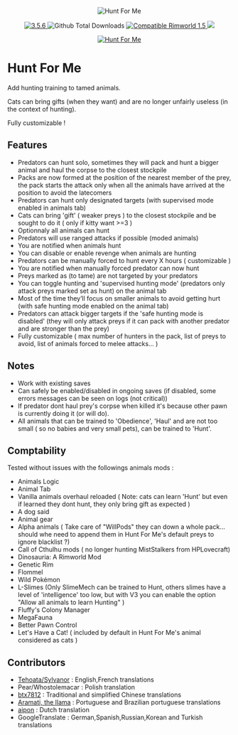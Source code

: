<p align="center">
    <img src="https://i.imgur.com/ujXE4Bv.png" alt="Hunt For Me" />
</p>

<p align="center">
	<a href="https://github.com/aRandomKiwi/Hunt-For-Me/releases">
		<img src="https://img.shields.io/badge/release-3.5.6-4BC51D.svg?style=flat" alt="3.5.6" />
    </a>
	<img src="https://img.shields.io/github/downloads-pre/aRandomKiwi/Hunt-For-Me/total.svg?style=popout-square&color=green" alt="Github Total Downloads" />
	<a href="https://steamcommunity.com/sharedfiles/filedetails/?id=1593245720">
		<img src="https://img.shields.io/badge/RimWorld-1.5-purple.svg?longCache=true&style=plastic)" alt="Compatible Rimworld 1.5" />
    </a>
	<a href="https://steamcommunity.com/sharedfiles/filedetails/?id=1593245720">
		<img src="https://img.shields.io/badge/documentation-%F0%9F%94%8D-blue?style=flat" />
</p>
<p align="center">
    <a href="https://ko-fi.com/arandomkiwi">
        <img src="https://i.imgur.com/j6rtAY1.png" alt="Hunt For Me" />
    </a>
</p>

# Hunt For Me
Add hunting training to tamed animals.

Cats can bring gifts (when they want) and are no longer unfairly useless (in the context of hunting).

Fully customizable !


## Features

* Predators can hunt solo, sometimes they will pack and hunt a bigger animal and haul the corpse to the closest stockpile
* Packs are now formed at the position of the nearest member of the prey,
the pack starts the attack only when all the animals have arrived at the position to avoid the latecomers
* Predators can hunt only designated targets (with supervised mode enabled in animals tab)
* Cats can bring 'gift' ( weaker preys ) to the closest stockpile and be sought to do it ( only if kitty want >=3 )
* Optionnaly all animals can hunt
* Predators will use ranged attacks if possible (moded animals)
* You are notified when animals hunt
* You can disable or enable revenge when animals are hunting
* Predators can be manually forced to hunt every X hours ( customizable )
* You are notified when manually forced predator can now hunt
* Preys marked as (to tame) are not targeted by your predators
* You can toggle hunting and 'supervised hunting mode' (predators only attack preys marked set as hunt) on the animal tab
* Most of the time they’ll focus on smaller animals to avoid getting hurt (with safe hunting mode enabled on the animal tab)
* Predators can attack bigger targets if the 'safe hunting mode is disabled' (they will only attack preys if it can pack with another predator and are stronger than the prey)
* Fully customizable ( max number of hunters in the pack, list of preys to avoid, list of animals forced to melee attacks... )

## Notes

* Work with existing saves
* Can safely be enabled/disabled in ongoing saves (if disabled, some errors messages can be seen on logs (not critical))
* If predator dont haul prey's corpse when killed it's because other pawn is currently doing it (or will do).
* All animals that can be trained to 'Obedience', 'Haul' and are not too small ( so no babies and very small pets), can be trained to 'Hunt'.

## Comptability

Tested without issues with the followings animals mods :
* Animals Logic
* Animal Tab
* Vanilla animals overhaul reloaded ( Note: cats can learn 'Hunt' but even if learned they dont hunt, they only bring gift as expected )
* A dog said
* Animal gear
* Alpha animals ( Take care of "WillPods" they can down a whole pack... should whe need to append them in Hunt For Me's default preys to ignore blacklist ?)
* Call of Cthulhu mods ( no longer hunting MistStalkers from HPLovecraft)
* Dinosauria: A Rimworld Mod
* Genetic Rim
* Flommel
* Wild Pokémon
* L-Slimes (Only SlimeMech can be trained to Hunt, others slimes have a level of 'intelligence' too low, but with V3 you can enable the option "Allow all animals to learn Hunting" )
* Fluffy's Colony Manager
* MegaFauna
* Better Pawn Control
* Let's Have a Cat! ( included by default in Hunt For Me's animal considered as cats )

## Contributors

* [Tehoata/Sylvanor](https://steamcommunity.com/profiles/76561198000935993) : English,French translations
* Pear/Whostolemacar : Polish translation
* [btx7812](https://steamcommunity.com/id/btx7812) : Traditional and simplified Chinese translations
* [Aramati, the llama](https://steamcommunity.com/id/aramati) : Portuguese and Brazilian portuguese translations
* [aipon](https://steamcommunity.com/profiles/76561198042917880) : Dutch translation
* GoogleTranslate : German,Spanish,Russian,Korean and Turkish translations
